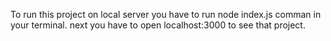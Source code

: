 To run this project on local server you have to run node index.js comman in your terminal.
next you have to open localhost:3000 to see that project.
